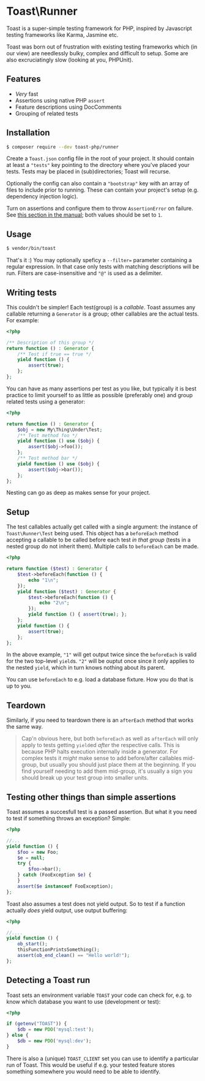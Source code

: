 # Toast\Runner
Toast is a super-simple testing framework for PHP, inspired by Javascript
testing frameworks like Karma, Jasmine etc.

Toast was born out of frustration with existing testing frameworks which (in our
view) are needlessly bulky, complex and difficult to setup. Some are also
excruciatingly slow (looking at you, PHPUnit).

## Features
- *Very* fast
- Assertions using native PHP `assert`
- Feature descriptions using DocComments
- Grouping of related tests

## Installation
```sh
$ composer require --dev toast-php/runner
```

Create a `Toast.json` config file in the root of your project. It should contain
at least a `"tests"` key pointing to the directory where you've placed your
tests. Tests may be placed in (sub)directories; Toast will recurse.

Optionally the config can also contain a `"bootstrap"` key with an array of
files to include prior to running. These can contain your project's setup (e.g.
dependency injection logic).

Turn on assertions and configure them to throw `AssertionError` on failure.
See [this section in the
manual](http://php.net/manual/en/function.assert.php); both values should be
set to `1`.

## Usage
```sh
$ vendor/bin/toast
```

That's it :) You may optionally speficy a `--filter=` parameter containing a
regular expression. In that case only tests with matching descriptions will be
run. Filters are case-insensitive and `"@"` is used as a delimiter.

## Writing tests
This couldn't be simpler! Each test(group) is a _callable_. Toast assumes any
callable returning a `Generator` is a group; other callables are the actual
tests. For example:

```php
<?php

/** Description of this group */
return function () : Generator {
    /** Test if true == true */
    yield function () {
        assert(true);
    };
};
```

You can have as many assertions per test as you like, but typically it is best
practice to limit yourself to as little as possible (preferably one) and group
related tests using a generator:

```php
<?php

return function () : Generator {
    $obj = new My\Thing\Under\Test;
    /** Test method foo */
    yield function () use ($obj) {
        assert($obj->foo());
    };
    /** Test method bar */
    yield function () use ($obj) {
        assert($obj->bar());
    };
};
```

Nesting can go as deep as makes sense for your project.

## Setup
The test callables actually get called with a single argument: the instance of
`Toast\Runner\Test` being used. This object has a `beforeEach` method accepting
a callable to be called before each test _in that group_ (tests in a nested
group do not inherit them). Multiple calls to `beforeEach` can be made.

```php
<?php

return function ($test) : Generator {
    $test->beforeEach(function () {
        echo "1\n";
    });
    yield function ($test) : Generator {
        $test->beforeEach(function () {
            echo "2\n";
        });
        yield function () { assert(true); };
    };
    yield function () {
        assert(true);
    };
};
```

In the above example, `"1"` will get output twice since the `beforeEach` is
valid for the two top-level `yield`s. `"2"` will be ouptut once since it only
applies to the nested `yield`, which in turn knows nothing about its parent.

You can use `beforeEach` to e.g. load a database fixture. How you do that is up
to you.

## Teardown
Similarly, if you need to teardown there is an `afterEach` method that works the
same way.

> Cap'n obvious here, but both `beforeEach` as well as `afterEach` will only
> apply to tests getting `yield`ed _after_ the respective calls. This is
> because PHP halts execution internally inside a generator. For complex tests
> it _might_ make sense to add before/after callables mid-group, but usually
> you should just place them at the beginning. If you find yourself needing to
> add them mid-group, it's usually a sign you should break up your test group
> into smaller units.

## Testing other things than simple assertions
Toast assumes a succesfull test is a passed assertion. But what it you need to
test if something throws an exception? Simple:

```php
<?php

//...
yield function () {
    $foo = new Foo;
    $e = null;
    try {
        $foo->bar();
    } catch (FooException $e) {
    }
    assert($e instanceof FooException);
};
```

Toast also assumes a test does not yield output. So to test if a function
actually _does_ yield output, use output buffering:

```php
<?php

//....
yield function () {
    ob_start();
    thisFunctionPrintsSomething();
    assert(ob_end_clean() == "Hello world!");
};
```

## Detecting a Toast run
Toast sets an environment variable `TOAST` your code can check for, e.g. to know
which database you want to use (development or test):

```php
<?php

if (getenv("TOAST")) {
    $db = new PDO('mysql:test');
} else {
    $db = new PDO('mysql:dev');
}
```

There is also a (unique) `TOAST_CLIENT` set you can use to identify a particular
run of Toast. This would be useful if e.g. your tested feature stores something
somewhere you would need to be able to identify.

